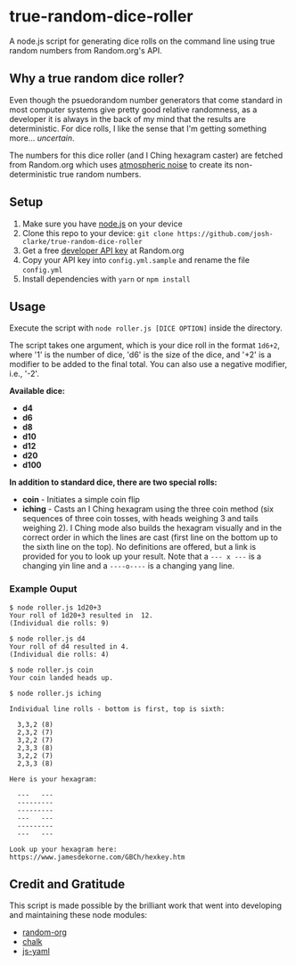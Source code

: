 # true-random-dice-roller

A node.js script for generating dice rolls on the command line using true random numbers from Random.org's API.

## Why a true random dice roller?

Even though the psuedorandom number generators that come standard in most computer systems give pretty good relative randomness, as a developer it is always in the back of my mind that the results are deterministic. For dice rolls, I like the sense that I'm getting something more... _uncertain_. 

The numbers for this dice roller (and I Ching hexagram caster) are fetched from Random.org which uses [atmospheric noise](https://www.random.org/randomness/) to create its non-deterministic true random numbers. 

## Setup

1. Make sure you have [node.js](https://nodejs.org) on your device
2. Clone this repo to your device: `git clone https://github.com/josh-clarke/true-random-dice-roller`
3. Get a free [developer API key](https://api.random.org/dashboard) at Random.org
4. Copy your API key into `config.yml.sample` and rename the file `config.yml`
5. Install dependencies with `yarn` or `npm install`

## Usage

Execute the script with `node roller.js [DICE OPTION]` inside the directory.

The script takes one argument, which is your dice roll in the format `1d6+2`, where '1' is the number of dice, 'd6' is the size of the dice, and '+2' is a modifier to be added to the final total. You can also use a negative modifier, i.e., '-2'. 

**Available dice:**
- **d4**
- **d6**
- **d8**
- **d10**
- **d12**
- **d20**
- **d100**

**In addition to standard dice, there are two special rolls:**
- **coin** - Initiates a simple coin flip
- **iching** - Casts an I Ching hexagram using the three coin method (six sequences of three coin tosses, with heads weighing 3 and tails weighing 2). I Ching mode also builds the hexagram visually and in the correct order in which the lines are cast (first line on the bottom up to the sixth line on the top). No definitions are offered, but a link is provided for you to look up your result. Note that a `--- x ---` is a changing yin line and a `----o----` is a changing yang line.

### Example Ouput

```cli
$ node roller.js 1d20+3           
Your roll of 1d20+3 resulted in  12. 
(Individual die rolls: 9)
```

```cli
$ node roller.js d4
Your roll of d4 resulted in 4. 
(Individual die rolls: 4)
```

```cli
$ node roller.js coin
Your coin landed heads up.
```

```cli
$ node roller.js iching

Individual line rolls - bottom is first, top is sixth:

  3,3,2 (8)
  2,3,2 (7)
  3,2,2 (7)
  2,3,3 (8)
  3,2,2 (7)
  2,3,3 (8)
   
Here is your hexagram:
  
  ---   ---  
  ---------  
  ---------  
  ---   ---  
  ---------  
  ---   ---  
  
Look up your hexagram here: https://www.jamesdekorne.com/GBCh/hexkey.htm
```

## Credit and Gratitude

This script is made possible by the brilliant work that went into developing and maintaining these node modules:

- [random-org](https://github.com/willfrew/node-random-org)
- [chalk](https://github.com/chalk/chalk)
- [js-yaml](https://github.com/nodeca/js-yaml)